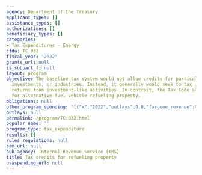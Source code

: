 ```yaml
---
agency: Department of the Treasury
applicant_types: []
assistance_types: []
authorizations: []
beneficiary_types: []
categories:
- Tax Expenditures - Energy
cfda: TC.032
fiscal_year: '2022'
grants_url: null
is_subpart_f: null
layout: program
objective: The baseline tax system would not allow credits for particular activities,
  investments, or industries. Instead, it generally would seek to tax uniformly all
  returns from investment-like activities. In contrast, the Tax Code allows credits
  for alternative fuel vehicle refueling property.
obligations: null
other_program_spending: '[{"x":"2022","outlays":0.0,"forgone_revenue":0.0},{"x":"2023","outlays":0.0,"forgone_revenue":170000000.0},{"x":"2024","outlays":0.0,"forgone_revenue":280000000.0}]'
outlays: null
permalink: /program/TC.032.html
popular_name: ''
program_type: tax_expenditure
results: []
rules_regulations: null
sam_url: null
sub-agency: Internal Revenue Service (IRS)
title: Tax credits for refueling property
usaspending_url: null
---
```

